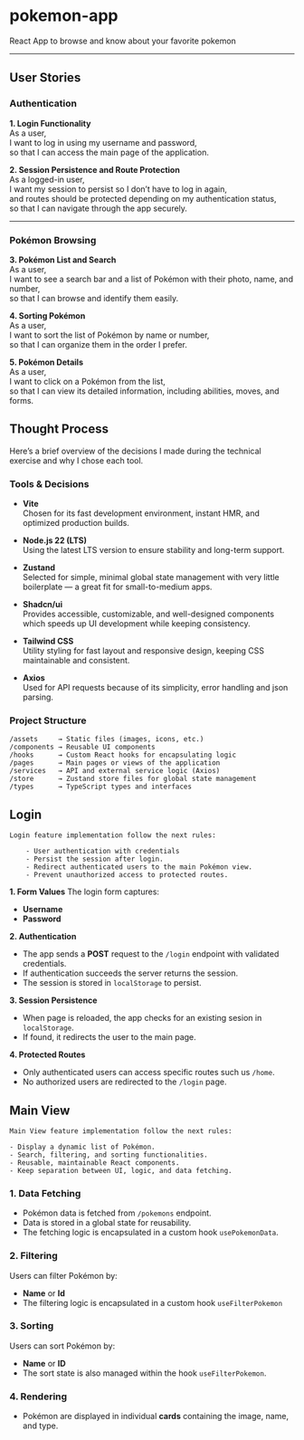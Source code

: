 # pokemon-app

React App to browse and know about your favorite pokemon

---

## User Stories

### Authentication

**1. Login Functionality**  
As a user,  
I want to log in using my username and password,  
so that I can access the main page of the application.

**2. Session Persistence and Route Protection**  
As a logged-in user,  
I want my session to persist so I don’t have to log in again,  
and routes should be protected depending on my authentication status,  
so that I can navigate through the app securely.

---

### Pokémon Browsing

**3. Pokémon List and Search**  
As a user,  
I want to see a search bar and a list of Pokémon with their photo, name, and number,  
so that I can browse and identify them easily.

**4. Sorting Pokémon**  
As a user,  
I want to sort the list of Pokémon by name or number,  
so that I can organize them in the order I prefer.

**5. Pokémon Details**  
As a user,  
I want to click on a Pokémon from the list,  
so that I can view its detailed information, including abilities, moves, and forms.

## Thought Process

Here’s a brief overview of the decisions I made during the technical exercise and why I chose each tool.

### Tools & Decisions

- **Vite**  
  Chosen for its fast development environment, instant HMR, and optimized production builds.

- **Node.js 22 (LTS)**  
  Using the latest LTS version to ensure stability and long-term support.

- **Zustand**  
  Selected for simple, minimal global state management with very little boilerplate — a great fit for small-to-medium apps.

- **Shadcn/ui**  
  Provides accessible, customizable, and well-designed components which speeds up UI development while keeping consistency.

- **Tailwind CSS**  
  Utility styling for fast layout and responsive design, keeping CSS maintainable and consistent.

- **Axios**  
  Used for API requests because of its simplicity, error handling and json parsing.

### Project Structure

    /assets     → Static files (images, icons, etc.)
    /components → Reusable UI components
    /hooks      → Custom React hooks for encapsulating logic
    /pages      → Main pages or views of the application
    /services   → API and external service logic (Axios)
    /store      → Zustand store files for global state management
    /types      → TypeScript types and interfaces

## Login

    Login feature implementation follow the next rules:

    	- User authentication with credentials
    	- Persist the session after login.
    	- Redirect authenticated users to the main Pokémon view.
    	- Prevent unauthorized access to protected routes.

**1. Form Values**
The login form captures:

- **Username**
- **Password**

**2. Authentication**

- The app sends a **POST** request to the `/login` endpoint with validated credentials.
- If authentication succeeds the server returns the session.
- The session is stored in `localStorage` to persist.

**3. Session Persistence**

- When page is reloaded, the app checks for an existing sesion in `localStorage`.
- If found, it redirects the user to the main page.

**4. Protected Routes**

- Only authenticated users can access specific routes such us `/home`.
- No authorized users are redirected to the `/login` page.

## Main View

    Main View feature implementation follow the next rules:

    - Display a dynamic list of Pokémon.
    - Search, filtering, and sorting functionalities.
    - Reusable, maintainable React components.
    - Keep separation between UI, logic, and data fetching.

### 1. **Data Fetching**

- Pokémon data is fetched from `/pokemons` endpoint.
- Data is stored in a global state for reusability.
- The fetching logic is encapsulated in a custom hook `usePokemonData`.

### 2. **Filtering**

Users can filter Pokémon by:

- **Name** or **Id**
- The filtering logic is encapsulated in a custom hook `useFilterPokemon`

### 3. **Sorting**

Users can sort Pokémon by:

- **Name** or **ID**
- The sort state is also managed within the hook `useFilterPokemon`.

### 4. **Rendering**

- Pokémon are displayed in individual **cards** containing the image, name, and type.
